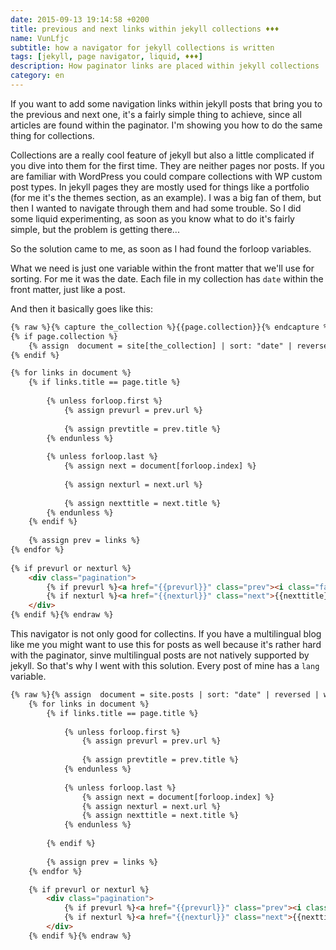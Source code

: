 ```yaml
---
date: 2015-09-13 19:14:58 +0200
title: previous and next links within jekyll collections ♦♦♦
name: VunLfjc
subtitle: how a navigator for jekyll collections is written
tags: [jekyll, page navigator, liquid, ♦♦♦]
description: How paginator links are placed within jekyll collections
category: en
---
```

If you want to add some navigation links within jekyll posts that bring you to the previous and next one, it's a fairly simple thing to achieve, since all articles are found within the paginator. I'm showing you how to do the same thing for collections.

<!-- more -->
Collections are a really cool feature of jekyll but also a little complicated if you dive into them for the first time. They are neither pages nor posts. If you are familiar with WordPress you could compare collections with WP custom post types. In jekyll pages they are mostly used for things like a portfolio (for me it's the themes section, as an example).
I was a big fan of them, but then I wanted to navigate through them and had some trouble. So I did some liquid experimenting, as soon as you know what to do it's fairly simple, but the problem is getting there...

So the solution came to me, as soon as I had found the forloop variables.

What we need is just one variable within the front matter that we'll use for sorting. For me it was the date. Each file in my collection has `date` within the front matter, just like a post.

And then it basically goes like this:

```html
{% raw %}{% capture the_collection %}{{page.collection}}{% endcapture %}
{% if page.collection %}
    {% assign  document = site[the_collection] | sort: "date" | reversed %}
{% endif %}

{% for links in document %}
    {% if links.title == page.title %}
    
        {% unless forloop.first %}
            {% assign prevurl = prev.url %}
        
            {% assign prevtitle = prev.title %}
        {% endunless %}
    
        {% unless forloop.last %}
            {% assign next = document[forloop.index] %}
            
            {% assign nexturl = next.url %}
            
            {% assign nexttitle = next.title %}
        {% endunless %}
    {% endif %}
    
    {% assign prev = links %}
{% endfor %}
                        
{% if prevurl or nexturl %}
    <div class="pagination">
        {% if prevurl %}<a href="{{prevurl}}" class="prev"><i class="fa fa-angle-left"></i> {{ prevtitle}}</a>{% endif %}                    
        {% if nexturl %}<a href="{{nexturl}}" class="next">{{nexttitle}} <i class="fa fa-angle-right"></i></a>{% endif %}
    </div>
{% endif %}{% endraw %}
```

This navigator is not only good for collectins. If you have a multilingual blog like me you might want to use this for posts as well because it's rather hard with the paginator, sinve multilingual posts are not natively supported by jekyll. So that's why I went with this solution. Every post of mine has a `lang` variable.

```html
{% raw %}{% assign  document = site.posts | sort: "date" | reversed | where:"lang", page.lang %}
    {% for links in document %}
        {% if links.title == page.title %}
        
            {% unless forloop.first %}
                {% assign prevurl = prev.url %}
                
                {% assign prevtitle = prev.title %}
            {% endunless %}
        
            {% unless forloop.last %}
                {% assign next = document[forloop.index] %}
                {% assign nexturl = next.url %}
                {% assign nexttitle = next.title %}
            {% endunless %}
            
        {% endif %}
        
        {% assign prev = links %}
    {% endfor %}

    {% if prevurl or nexturl %}
        <div class="pagination">
            {% if prevurl %}<a href="{{prevurl}}" class="prev"><i class="fa fa-angle-left"></i> {{ prevtitle}}</a>{% endif %}
            {% if nexturl %}<a href="{{nexturl}}" class="next">{{nexttitle}} <i class="fa fa-angle-right"></i></a>{% endif %}
        </div>
    {% endif %}{% endraw %}
```